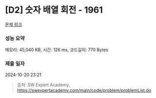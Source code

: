 # [D2] 숫자 배열 회전 - 1961 

[문제 링크](https://swexpertacademy.com/main/code/problem/problemDetail.do?contestProbId=AV5Pq-OKAVYDFAUq) 

### 성능 요약

메모리: 45,040 KB, 시간: 126 ms, 코드길이: 770 Bytes

### 제출 일자

2024-10-20 23:21



> 출처: SW Expert Academy, https://swexpertacademy.com/main/code/problem/problemList.do